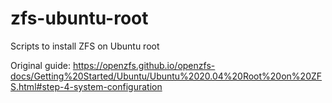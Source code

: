 # zfs-ubuntu-root

Scripts to install ZFS on Ubuntu root

Original guide: https://openzfs.github.io/openzfs-docs/Getting%20Started/Ubuntu/Ubuntu%2020.04%20Root%20on%20ZFS.html#step-4-system-configuration
